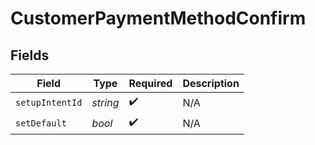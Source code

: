 # CustomerPaymentMethodConfirm


## Fields

| Field              | Type               | Required           | Description        |
| ------------------ | ------------------ | ------------------ | ------------------ |
| `setupIntentId`    | *string*           | :heavy_check_mark: | N/A                |
| `setDefault`       | *bool*             | :heavy_check_mark: | N/A                |
